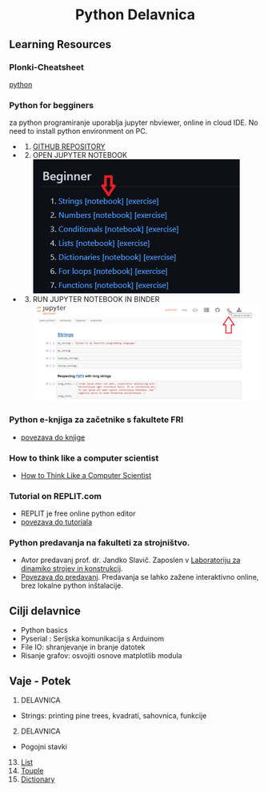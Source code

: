 <h1 align="center"> Python Delavnica </h1>

##  <b>Learning Resources</b>

### <b>Plonki-Cheatsheet</b>
[python](./resources/plonk-cheatsheet.pdf) 

### <b>Python for begginers</b>
za python programiranje uporablja jupyter nbviewer, online in cloud IDE.
No need to install python environment on PC.

- 1. [GITHUB REPOSITORY](https://github.com/jerry-git/learn-python3)

- 2. OPEN JUPYTER NOTEBOOK
![picture](resources/learn-python3-github.png)

- 3. RUN JUPYTER NOTEBOOK IN BINDER
![picture](resources/learn-python3-binder.png)

### <b>Python e-knjiga za začetnike s fakultete FRI</b>
- [povezava do knjige](http://zalozba.fri.uni-lj.si/moskon2020.pdf)

### <b> How to think like a computer scientist </b>
- [How to Think Like a Computer Scientist](http://openbookproject.net/thinkcs/python/english3e/#)

### <b>Tutorial on REPLIT.com</b>
- REPLIT je free online python editor
- [povezava do tutoriala](https://replit.com/talk/learn/sparklessparklesThe-Python-Tutorialsparklessparkles/120516)

### <b>Python predavanja na fakulteti za strojništvo.</b>
- Avtor predavanj prof. dr. Jandko Slavič. Zaposlen v [Laboratoriju za dinamiko strojev in konstrukcij](http://lab.fs.uni-lj.si/ladisk/?lan=si).
- [Povezava do predavanj](https://github.com/jankoslavic/pypinm). Predavanja se lahko zažene interaktivno online, brez lokalne python inštalacije.

## <b>Cilji delavnice</b>
- Python basics
- Pyserial : Serijska komunikacija s Arduinom
- File IO: shranjevanje in branje datotek
- Risanje grafov: osvojiti osnove matplotlib modula

## <b> Vaje - Potek</b>

<!--- 2. [Installing Python](installing-python.md)!--->
<!--- 3. [Getting started with Python](getting-started.md)!--->
<!--- 4. [ThinkPython: The way of the program](the-way-of-the-program.md)!--->
1. DELAVNICA
- Strings: printing pine trees, kvadrati, sahovnica, funkcije
<!--- 5. [Variables, Booleans and None](variables.md)!--->
<!--- 6. [Using functions](using-functions.md)!--->
<!--- 7. [Setting up an editor](editor-setup.md)!--->
2. DELAVNICA
- Pogojni stavki
<!--- 5: [Conditional Statements]!--->
<!--- 8. [If, else and elif](if.md)!--->
<!--- 9. [Handy stuff with strings](handy-stuff-strings.md)!--->
<!--- 10. [Lists and tuples](lists-and-tuples.md)!--->
<!--- 11. [Loops](loops.md)!--->
<!--- 12. [Trey Hunner: zip and enumerate](trey-hunner-zip-and-enumerate.md)!--->
13. [List](\theory\list.md)
13. [Touple](\theory\tuple.md)
13. [Dictionary](\theory\dictionary.md)
<!--- 14. [Defining functions](defining-functions.md)!--->
<!--- 15. [Writing a larger program](larger-program.md)!--->
<!--- 16. [What is true?](what-is-true.md)!--->
<!--- 17. [Files](files.md)!--->
<!--- 18. [Modules](modules.md)!--->
<!--- 19. [Exceptions](exceptions.md)!--->
<!--- 20. [Classes](classes.md)!--->
<!--- 21. [Docstrings](docstrings.md)!--->

<!--- 
## serial dashboard
https://github.com/justinbois/serial-dashboard
pip install serial-dashboard

1. [What is programming?](what-is-programming.md)

# PLONKI ZA PRINT


2. [Installing Python](installing-python.md)
3. [Getting started with Python](getting-started.md)
4. [ThinkPython: The way of the program](the-way-of-the-program.md)
5: [Strings](1_hello_world_strings.ipynb)
5. [Variables, Booleans and None](variables.md)
6. [Using functions](using-functions.md)
7. [Setting up an editor](editor-setup.md)
3: [Pogojni stavki] 
5: [Conditional Statements]
8. [If, else and elif](if.md)
9. [Handy stuff with strings](handy-stuff-strings.md)
10. [Lists and tuples](lists-and-tuples.md)
11. [Loops](loops.md)
12. [Trey Hunner: zip and enumerate](trey-hunner-zip-and-enumerate.md)
13. [Dictionaries](dicts.md)
14. [Defining functions](defining-functions.md)
15. [Writing a larger program](larger-program.md)
16. [What is true?](what-is-true.md)
17. [Files](files.md)
18. [Modules](modules.md)
19. [Exceptions](exceptions.md)
20. [Classes](classes.md)
21. [Docstrings](docstrings.md)

Poženite to izvršljivo knjigo na spletu: <br>
[![Binder](https://mybinder.org/badge.svg)](https://mybinder.org/v2/gh/jankoslavic/pypinm/master) 
[![Binder](https://mybinder.org/badge.svg)](https://mybinder.org/v2/gh/jankoslavic/pypinm/master?urlpath=lab)(lab) 
<a href="https://notebooks.azure.com/import/gh/jankoslavic/pypinm"><img src="https://notebooks.azure.com/launch.png" /></a>

Chapter | Notebook |  Binder [<img src="./fig/colab.png" height="20">]
--- | --- | --- | ---
1: Strings | [1: Strings](1_hello_world_strings.ipynb) | (http://colab.research.google.com/github/jankoslavic/pypinm/blob/master/Predavanje%2001%20-%20Uvod%20v%20Python.ipynb)
2: Simple Math | [2: Simple Math]()
3: Pogojni stavek IF | [3: If Statements]()
4: Pogojni stavek IF ELSE | [4: Else Statements]()
5: Pogojni stavek ELIF | [5: Elif Statements]()
6: Functions | [6: Functions]()
6: Lists and List Manipulation | [6: Lists and List Manipulation]()
7: For Loops | [7: For Loops]()
8: FizzBizz | [8: FizzBizz]()
9: File IO | [9: File IO]() 
9: Tuples + Fibonacci Sequence | [9: Tuples + Fibonacci Sequence]() 
10: Dictionaries + Dictionary Manipulation | [10: Dictionaries + Dictionary Manipulation]()
11: Word Count (PunctuationFilter out , Dictionary Manipulation, and Sorting Lists)  | [11: Word Count (Filter out Punctuation, Dictionary Manipulation, and Sorting Lists)]()

# Nekaj vprašanj za razmislek!
- Namestite Anaconda.
- Namestite Visual Studio Code, GIT in iz GitHuba ter prenesite predavanja.
- V poljubnem delovnem direktoriju zaženite Jupyter notebook.
- Prikažite uporabo stilov, uporabo poudarjenega, poševnega teksta, uporabo seznamov, enačbe ...
- Definirajte razliko med statičnim in dinamičnim tipiziranjem.
- Poiščite pomoč poljubnega ukaza (znotraj Pythona in na uradni domači strani).
- Prikažite uporabo niza, celega števila in števila z uporabo plavajoče vejice.
- Prikažite uporabo terke in njenih bistvenih lastnosti.
- Prikažite uporabo seznama in njegovih bistvenih lastnosti.
- Komentirajte tipične operacije nad seznami.
- Komentirajte uporabo množic in tipične uporabe.
- Prikažite uporabo slovarjev.
- Katere aritmetične operatorje poznamo v Pythonu? Prikažite uporabo.
- Katere primerjalne operatorje poznamo v Pythonu? Prikažite uporabo.
- Katere logične operatorje poznamo v Pythonu? Prikažite uporabo.
- Prikažite uporabo stavka ``if`.
- Kakšna je razlika med stavikom if in izrazom if. Prikažite!
- Prikažite uporabo zanke while.
- Prikažite uporabo zanke for.
- Prikažite uporabo zanke for v povezavi s funkcijami range, enumerate, zip
- Še nekaj branja: automatetheboringstuff.com.

!--->

